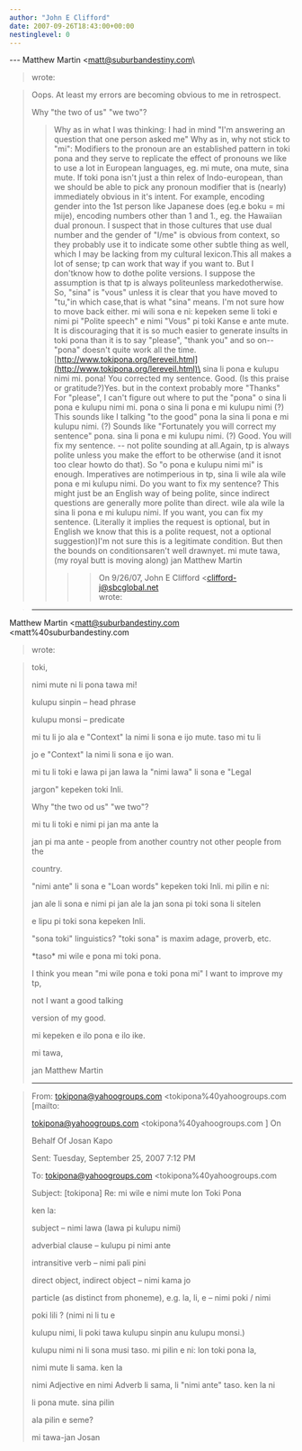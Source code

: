 ```yaml
---
author: "John E Clifford"
date: 2007-09-26T18:43:00+00:00
nestinglevel: 0
---
```

\---
 Matthew Martin <[matt@suburbandestiny.com](mailto://matt@suburbandestiny.com)\
> wrote:

> Oops. At least my errors are becoming obvious to me in retrospect.
>> 
> Why "the two of us" "we two"?
>> Why as in what I was thinking: I had in mind "I'm answering an question that
> one person asked me"
>> Why as in, why not stick to "mi": Modifiers to the pronoun are an
> established pattern in toki pona and they serve to replicate the effect of
> pronouns we like to use a lot in European languages, eg. mi mute, ona mute,
> sina mute.
>> If toki pona isn't just a thin relex of Indo-european, than we should be
> able to pick any pronoun modifier that is (nearly) immediately obvious in
> it's intent. For example, encoding gender into the 1st person like Japanese
> does (eg.e boku = mi mije), encoding numbers other than 1 and 
>1., eg. the
> Hawaiian dual pronoun.
>> I suspect that in those cultures that use dual number and the gender of
> "I/me" is obvious from context, so they probably use it to indicate some
> other subtle thing as well, which I may be lacking from my cultural lexicon.This all makes a lot of sense; tp can work that way if you want to. But I don'tknow how to dothe polite versions. I suppose the assumption is that tp is always politeunless markedotherwise. So, "sina" is "vous" unless it is clear that you have moved to "tu,"in which case,that is what "sina" means. I'm not sure how to move back either.
> mi wili sona e ni: kepeken seme li toki e nimi pi "Polite speech" e nimi
> "Vous" pi toki Kanse e ante mute.
>> It is discouraging that it is so much easier to generate insults in toki
> pona than it is to say "please", "thank you" and so on--
 "pona" doesn't
> quite work all the time. [http://www.tokipona.org/lereveil.html](http://www.tokipona.org/lereveil.html)\
>> sina li pona e kulupu nimi mi. pona! You corrected my sentence. Good. (Is
> this praise or gratitude?)Yes. but in the context probably more "Thanks"
> For "please", I can't figure out where to put the "pona"
>> o sina li pona e kulupu nimi mi.
> pona o sina li pona e mi kulupu nimi (?) This sounds like I talking "to
> the good"
> pona la sina li pona e mi kulupu nimi. (?) Sounds like "Fortunately you will
> correct my sentence"
> pona. sina li pona e mi kulupu nimi. (?) Good. You will fix my sentence.
> --
 not polite sounding at all.Again, tp is always polite unless you make the effort to be otherwise (and it isnot too clear howto do that). So "o pona e kulupu nimi mi" is enough. Imperatives are notimperious in tp,
> sina li wile ala wile pona e mi kulupu nimi. Do you want to fix my sentence?
> This might just be an English way of being polite, since indirect questions
> are generally more polite than direct.
> wile ala wile la sina li pona e mi kulupu nimi. If you want, you can fix my
> sentence. (Literally it implies the request is optional, but in English we
> know that this is a polite request, not a optional suggestion)I'm not sure this is a legitimate condition. But then the bounds on conditionsaren't well drawnyet.
> mi mute tawa, (my royal butt is moving along)
>> jan Matthew Martin
>>>> On 9/26/07, John E Clifford <[clifford-j@sbcglobal.net](mailto://clifford-j@sbcglobal.net)\
> wrote:

> 
>> 
>> 
> ---
 Matthew Martin <[matt@suburbandestiny.com](mailto://matt@suburbandestiny.com) <matt%40suburbandestiny.com
>>> 
> wrote:

> 
>> 
> 
> toki,
> 
> 
>> 
> 
> nimi mute ni li pona tawa mi!
> 
> 
>> 
> 
> kulupu sinpin – head phrase
> 
> 
> kulupu monsi – predicate
> 
> 
>> 
> 
> mi tu li jo ala e "Context" la nimi li sona e ijo mute. taso mi tu li
> 
> 
> jo e "Context" la nimi li sona e ijo wan.
> 
> 
>> 
> 
> mi tu li toki e lawa pi jan lawa la "nimi lawa" li sona e "Legal
> 
> 
> jargon" kepeken toki Inli.
> 
>> 
> Why "the two od us" "we two"?
> 
>> 
> 
> mi tu li toki e nimi pi jan ma ante la
> 
>> 
> jan pi ma ante - people from another country not other people from the
> 
> country.
> 
>> 
> 
> "nimi ante" li sona e "Loan words" kepeken toki Inli. mi pilin e ni:
> 
> 
> jan ale li sona e nimi pi jan ale la jan sona pi toki sona li sitelen
> 
> 
> e lipu pi toki sona kepeken Inli.
> 
>> 
> "sona toki" linguistics? "toki sona" is maxim adage, proverb, etc.
> 
>> 
> \*taso\* mi wile e pona mi toki pona.
> 
>> 
> I think you mean "mi wile pona e toki pona mi" I want to improve my tp,
> 
> not I want a good talking
> 
> version of my good.
> 
>> 
> 
> mi kepeken e ilo pona e ilo ike.
> 
> 
>> 
> 
> mi tawa,
> 
> 
>> 
> 
> jan Matthew Martin
> 
> 
>> 
> 
> ----------------------------------------------------------

> 
> 
> From: [tokipona@yahoogroups.com](mailto://tokipona@yahoogroups.com) <tokipona%40yahoogroups.com
> \[mailto:
> 
> [tokipona@yahoogroups.com](mailto://tokipona@yahoogroups.com) <tokipona%40yahoogroups.com
>\] On
> 
> 
> Behalf Of Josan Kapo
> 
> 
> Sent: Tuesday, September 25, 2007 7:12 PM
> 
> 
> To: [tokipona@yahoogroups.com](mailto://tokipona@yahoogroups.com) <tokipona%40yahoogroups.com
>> 
> 
> Subject: \[tokipona\] Re: mi wile e nimi mute lon Toki Pona
> 
> 
>> 
> 
> ken la:
> 
> 
>> 
> 
> subject – nimi lawa (lawa pi kulupu nimi)
> 
> 
> adverbial clause – kulupu pi nimi ante
> 
> 
> intransitive verb – nimi pali pini
> 
> 
> direct object, indirect object – nimi kama jo
> 
> 
> particle (as distinct from phoneme), e.g. la, li, e – nimi poki / nimi
> 
> 
> poki lili ? (nimi ni li tu e
> 
> 
> kulupu nimi, li poki tawa kulupu sinpin anu kulupu monsi.)
> 
> 
>> 
> 
> kulupu nimi ni li sona musi taso. mi pilin e ni: lon toki pona la,
> 
> 
> nimi mute li sama. ken la
> 
> 
> nimi Adjective en nimi Adverb li sama, li "nimi ante" taso. ken la ni
> 
> 
> li pona mute. sina pilin
> 
> 
> ala pilin e seme?
> 
> 
>> 
> 
> mi tawa-jan Josan
> 
> 
>> 
> 
>> 
> 
>> 
>> 
>> 
>>